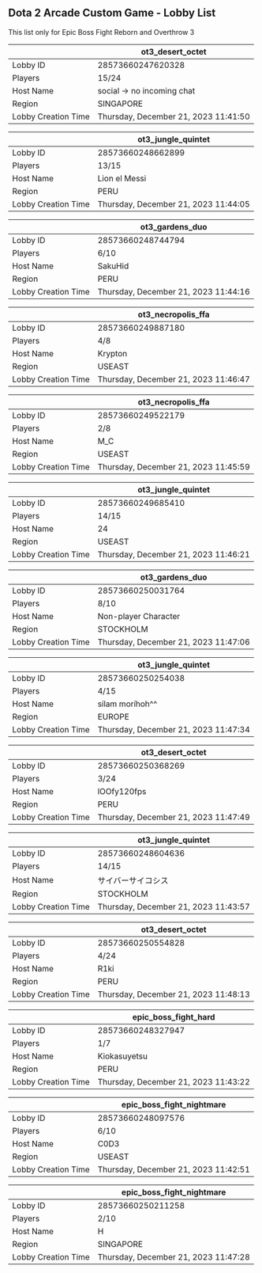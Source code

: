 ## Dota 2 Arcade Custom Game - Lobby List

This list only for Epic Boss Fight Reborn and Overthrow 3

|  | ot3_desert_octet |
| ------ | ------ |
| Lobby ID | 28573660247620328 |
| Players | 15/24 |
| Host Name | social -> no incoming chat |
| Region | SINGAPORE |
| Lobby Creation Time | Thursday, December 21, 2023 11:41:50 |


|  | ot3_jungle_quintet |
| ------ | ------ |
| Lobby ID | 28573660248662899 |
| Players | 13/15 |
| Host Name | Lion el Messi |
| Region | PERU |
| Lobby Creation Time | Thursday, December 21, 2023 11:44:05 |


|  | ot3_gardens_duo |
| ------ | ------ |
| Lobby ID | 28573660248744794 |
| Players | 6/10 |
| Host Name | SakuHid |
| Region | PERU |
| Lobby Creation Time | Thursday, December 21, 2023 11:44:16 |


|  | ot3_necropolis_ffa |
| ------ | ------ |
| Lobby ID | 28573660249887180 |
| Players | 4/8 |
| Host Name | Krypton |
| Region | USEAST |
| Lobby Creation Time | Thursday, December 21, 2023 11:46:47 |


|  | ot3_necropolis_ffa |
| ------ | ------ |
| Lobby ID | 28573660249522179 |
| Players | 2/8 |
| Host Name | M_C |
| Region | USEAST |
| Lobby Creation Time | Thursday, December 21, 2023 11:45:59 |


|  | ot3_jungle_quintet |
| ------ | ------ |
| Lobby ID | 28573660249685410 |
| Players | 14/15 |
| Host Name | 24 |
| Region | USEAST |
| Lobby Creation Time | Thursday, December 21, 2023 11:46:21 |


|  | ot3_gardens_duo |
| ------ | ------ |
| Lobby ID | 28573660250031764 |
| Players | 8/10 |
| Host Name | Non-player Character |
| Region | STOCKHOLM |
| Lobby Creation Time | Thursday, December 21, 2023 11:47:06 |


|  | ot3_jungle_quintet |
| ------ | ------ |
| Lobby ID | 28573660250254038 |
| Players | 4/15 |
| Host Name | sílam moríhoh^^ |
| Region | EUROPE |
| Lobby Creation Time | Thursday, December 21, 2023 11:47:34 |


|  | ot3_desert_octet |
| ------ | ------ |
| Lobby ID | 28573660250368269 |
| Players | 3/24 |
| Host Name | lOOfy120fps |
| Region | PERU |
| Lobby Creation Time | Thursday, December 21, 2023 11:47:49 |


|  | ot3_jungle_quintet |
| ------ | ------ |
| Lobby ID | 28573660248604636 |
| Players | 14/15 |
| Host Name | サイバーサイコシス |
| Region | STOCKHOLM |
| Lobby Creation Time | Thursday, December 21, 2023 11:43:57 |


|  | ot3_desert_octet |
| ------ | ------ |
| Lobby ID | 28573660250554828 |
| Players | 4/24 |
| Host Name | R1ki |
| Region | PERU |
| Lobby Creation Time | Thursday, December 21, 2023 11:48:13 |


|  | epic_boss_fight_hard |
| ------ | ------ |
| Lobby ID | 28573660248327947 |
| Players | 1/7 |
| Host Name | Kiokasuyetsu |
| Region | PERU |
| Lobby Creation Time | Thursday, December 21, 2023 11:43:22 |


|  | epic_boss_fight_nightmare |
| ------ | ------ |
| Lobby ID | 28573660248097576 |
| Players | 6/10 |
| Host Name | C0D3 |
| Region | USEAST |
| Lobby Creation Time | Thursday, December 21, 2023 11:42:51 |


|  | epic_boss_fight_nightmare |
| ------ | ------ |
| Lobby ID | 28573660250211258 |
| Players | 2/10 |
| Host Name | H |
| Region | SINGAPORE |
| Lobby Creation Time | Thursday, December 21, 2023 11:47:28 |


